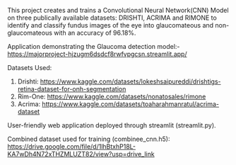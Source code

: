 This project creates and trains a Convolutional Neural Network(CNN) Model on three publically available datasets: DRISHTI, ACRIMA and RIMONE to identify and classify fundus images of the eye into glaucomateous and non-glaucomateous with an accuracy of 96.18%.

Application demonstrating the Glaucoma detection model:- https://majorproject-hjzugm6dsdcf8rwfvpgcsn.streamlit.app/

Datasets Used:
1. Drishti: https://www.kaggle.com/datasets/lokeshsaipureddi/drishtigs-retina-dataset-for-onh-segmentation
2. Rim-One: https://www.kaggle.com/datasets/nonatosales/rimone
3. Acrima: https://www.kaggle.com/datasets/toaharahmanratul/acrima-dataset

User-friendly web application deployed through streamlit (streamlit.py). 

Combined dataset used for training (combinee_cnn.h5): https://drive.google.com/file/d/1lhBtxhP18L-KA7wDh4N72xTHZMLUZT82/view?usp=drive_link
